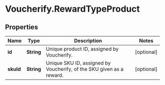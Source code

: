 # Voucherify.RewardTypeProduct

## Properties

Name | Type | Description | Notes
------------ | ------------- | ------------- | -------------
**id** | **String** | Unique product ID, assigned by Voucherify. | [optional] 
**skuId** | **String** | Unique SKU ID, assigned by Voucherify, of the SKU given as a reward. | [optional] 



